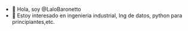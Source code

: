 - 👋 Hola, soy @LaloBaronetto
- 👀 Estoy interesado en ingenieria industrial, Ing de datos, python para principiantes,etc.

<!---
LaloBaronetto/LaloBaronetto is a ✨ special ✨ repository because its `README.md` (this file) appears on your GitHub profile.
You can click the Preview link to take a look at your changes.
--->
